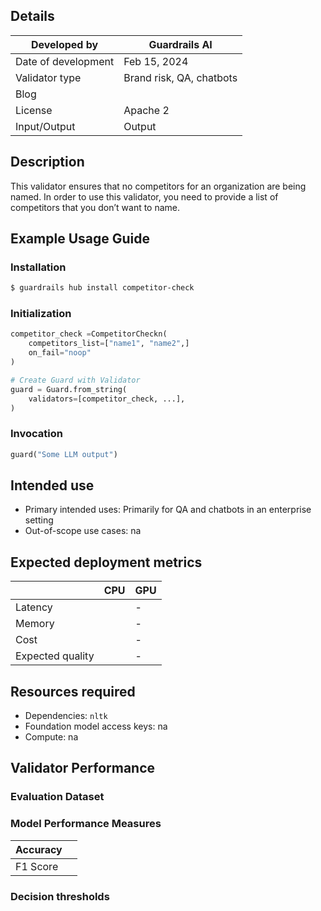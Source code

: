 ## Details

| Developed by | Guardrails AI |
| --- | --- |
| Date of development | Feb 15, 2024 |
| Validator type | Brand risk, QA, chatbots |
| Blog |  |
| License | Apache 2 |
| Input/Output | Output |

## Description

This validator ensures that no competitors for an organization are being named. In order to use this validator, you need to provide a list of competitors that you don’t want to name.

## Example Usage Guide

### Installation

```bash
$ guardrails hub install competitor-check
```

### Initialization

```python
competitor_check =CompetitorCheckn(
	competitors_list=["name1", "name2",]
	on_fail="noop"
)

# Create Guard with Validator
guard = Guard.from_string(
    validators=[competitor_check, ...],
)
```

### Invocation

```python
guard("Some LLM output")
```

## Intended use

- Primary intended uses: Primarily for QA and chatbots in an enterprise setting
- Out-of-scope use cases: na

## Expected deployment metrics

|  | CPU | GPU |
| --- | --- | --- |
| Latency |  | - |
| Memory |  | - |
| Cost |  | - |
| Expected quality |  | - |

## Resources required

- Dependencies: `nltk`
- Foundation model access keys: na
- Compute: na

## Validator Performance

### Evaluation Dataset

### Model Performance Measures

| Accuracy |  |
| --- | --- |
| F1 Score |  |

### Decision thresholds